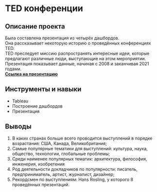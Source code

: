 # TED конференции

## Описание проекта
Была составлена презентация из четырёх дашбордов.<br>
Она рассказывает некоторую историю о проведённых конференциях TED.<br>
TED преследует миссию распространять интересные идеи, которые предлагают различные люди, выступающие на этом мероприятии.<br>
Презентация показывает данные, начиная с 2008 и заканчивая 2021 годами.
<br>
**[Ссылка на презентацию](https://public.tableau.com/app/profile/kirill2505/viz/TEDconferences_17017813972570/TED)**

## Инструменты и навыки
- Tableau
- Построение дашбордов
- Презентация

## Выводы
1. В каких странах больше всего проводится выступлений в порядке возрастания: США, Канада, Великобритания;
2. Самые популярные тематики для выступлений: культура, наука, общество, технологии, глобальные проблемы;
3. Среди наименее популярных тематик: архитектура, философия, инженерия, изобретения 
4. Род деятельности докладчиков по популярности: писатель, предприниматель, артист, журналист, дизайнер;
5. Рекордсмен по выступлениям: Hans Rosling, у которого 8 проведённых презентаций.
